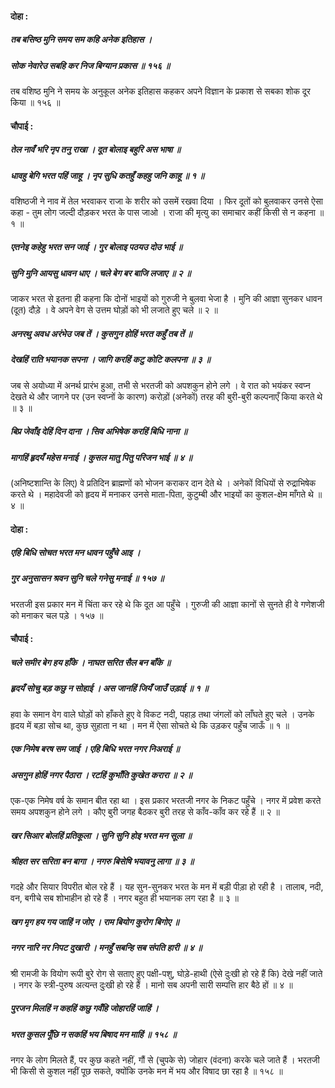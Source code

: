 #### दोहा :

##### तब बसिष्ठ मुनि समय सम कहि अनेक इतिहास ।
##### सोक नेवारेउ सबहि कर निज बिग्यान प्रकास ॥ १५६ ॥

तब वशिष्ठ मुनि ने समय के अनुकूल अनेक इतिहास कहकर अपने विज्ञान के प्रकाश से सबका शोक दूर किया ॥ १५६ ॥

#### चौपाई :

##### तेल नावँ भरि नृप तनु राखा । दूत बोलाइ बहुरि अस भाषा ॥
##### धावहु बेगि भरत पहिं जाहू । नृप सुधि कतहुँ कहहु जनि काहू ॥ १ ॥

वशिष्ठजी ने नाव में तेल भरवाकर राजा के शरीर को उसमें रखवा दिया । फिर दूतों को बुलवाकर उनसे ऐसा कहा - तुम लोग जल्दी दौड़कर भरत के पास जाओ । राजा की मृत्यु का समाचार कहीं किसी से न कहना ॥ १ ॥

##### एतनेइ कहेहु भरत सन जाई । गुर बोलाइ पठयउ दोउ भाई ॥
##### सुनि मुनि आयसु धावन धाए । चले बेग बर बाजि लजाए ॥ २ ॥

जाकर भरत से इतना ही कहना कि दोनों भाइयों को गुरुजी ने बुलवा भेजा है । मुनि की आज्ञा सुनकर धावन (दूत) दौड़े । वे अपने वेग से उत्तम घोड़ों को भी लजाते हुए चले ॥ २ ॥

##### अनरथु अवध अरंभेउ जब तें । कुसगुन होहिं भरत कहुँ तब तें ॥
##### देखहिं राति भयानक सपना । जागि करहिं कटु कोटि कलपना ॥ ३ ॥

जब से अयोध्या में अनर्थ प्रारंभ हुआ, तभी से भरतजी को अपशकुन होने लगे । वे रात को भयंकर स्वप्न देखते थे और जागने पर (उन स्वप्नों के कारण) करोड़ों (अनेकों) तरह की बुरी-बुरी कल्पनाएँ किया करते थे ॥ ३ ॥

##### बिप्र जेवाँइ देहिं दिन दाना । सिव अभिषेक करहिं बिधि नाना ॥
##### मागहिं हृदयँ महेस मनाई । कुसल मातु पितु परिजन भाई ॥ ४ ॥

(अनिष्टशान्ति के लिए) वे प्रतिदिन ब्राह्मणों को भोजन कराकर दान देते थे । अनेकों विधियों से रुद्राभिषेक करते थे । महादेवजी को हृदय में मनाकर उनसे माता-पिता, कुटुम्बी और भाइयों का कुशल-क्षेम माँगते थे ॥ ४ ॥

#### दोहा :

##### एहि बिधि सोचत भरत मन धावन पहुँचे आइ ।
##### गुर अनुसासन श्रवन सुनि चले गनेसु मनाई ॥ १५७ ॥

भरतजी इस प्रकार मन में चिंता कर रहे थे कि दूत आ पहुँचे । गुरुजी की आज्ञा कानों से सुनते ही वे गणेशजी को मनाकर चल पड़े । १५७ ॥

#### चौपाई :

##### चले समीर बेग हय हाँके । नाघत सरित सैल बन बाँके ॥
##### हृदयँ सोचु बड़ कछु न सोहाई । अस जानहिं जियँ जाउँ उड़ाई ॥ १ ॥

हवा के समान वेग वाले घोड़ों को हाँकते हुए वे विकट नदी, पहाड़ तथा जंगलों को लाँघते हुए चले । उनके हृदय में बड़ा सोच था, कुछ सुहाता न था । मन में ऐसा सोचते थे कि उड़कर पहुँच जाऊँ ॥ १ ॥

##### एक निमेष बरष सम जाई । एहि बिधि भरत नगर निअराई ॥
##### असगुन होहिं नगर पैठारा । रटहिं कुभाँति कुखेत करारा ॥ २ ॥

एक-एक निमेष वर्ष के समान बीत रहा था । इस प्रकार भरतजी नगर के निकट पहुँचे । नगर में प्रवेश करते समय अपशकुन होने लगे । कौए बुरी जगह बैठकर बुरी तरह से काँव-काँव कर रहे हैं ॥ २ ॥

##### खर सिआर बोलहिं प्रतिकूला । सुनि सुनि होइ भरत मन सूला ॥
##### श्रीहत सर सरिता बन बागा । नगरु बिसेषि भयावनु लागा ॥ ३ ॥

गदहे और सियार विपरीत बोल रहे हैं । यह सुन-सुनकर भरत के मन में बड़ी पीड़ा हो रही है । तालाब, नदी, वन, बगीचे सब शोभाहीन हो रहे हैं । नगर बहुत ही भयानक लग रहा है ॥ ३ ॥

##### खग मृग हय गय जाहिं न जोए । राम बियोग कुरोग बिगोए ॥
##### नगर नारि नर निपट दुखारी । मनहुँ सबन्हि सब संपति हारी ॥ ४ ॥

श्री रामजी के वियोग रूपी बुरे रोग से सताए हुए पक्षी-पशु, घोड़े-हाथी (ऐसे दुःखी हो रहे हैं कि) देखे नहीं जाते । नगर के स्त्री-पुरुष अत्यन्त दुःखी हो रहे हैं । मानो सब अपनी सारी सम्पत्ति हार बैठे हों ॥ ४ ॥

##### पुरजन मिलहिं न कहहिं कछु गवँहि जोहारहिं जाहिं ।
##### भरत कुसल पूँछि न सकहिं भय बिषाद मन माहिं ॥ १५८ ॥

नगर के लोग मिलते हैं, पर कुछ कहते नहीं, गौं से (चुपके से) जोहार (वंदना) करके चले जाते हैं । भरतजी भी किसी से कुशल नहीं पूछ सकते, क्योंकि उनके मन में भय और विषाद छा रहा है ॥ १५८ ॥